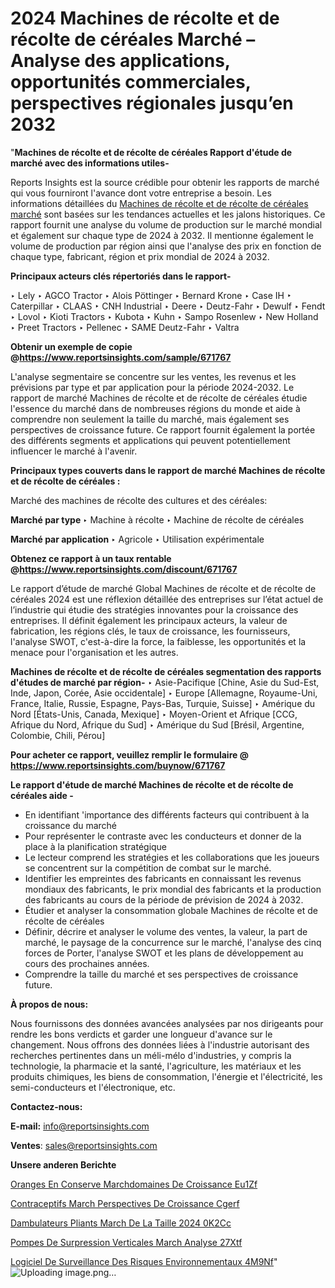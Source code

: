 # 2024 Machines de récolte et de récolte de céréales Marché – Analyse des applications, opportunités commerciales, perspectives régionales jusqu’en 2032

 "<strong>Machines de récolte et de récolte de céréales Rapport d'étude de marché avec des informations utiles-</strong>

Reports Insights est la source crédible pour obtenir les rapports de marché qui vous fourniront l'avance dont votre entreprise a besoin. Les informations détaillées du <a href=https://www.reportsinsights.com/sample/671767>Machines de récolte et de récolte de céréales marché</a> sont basées sur les tendances actuelles et les jalons historiques. Ce rapport fournit une analyse du volume de production sur le marché mondial et également sur chaque type de 2024 à 2032. Il mentionne également le volume de production par région ainsi que l'analyse des prix en fonction de chaque type, fabricant, région et prix mondial de 2024 à 2032.

<b>Principaux acteurs clés répertoriés dans le rapport-</b>

‣ Lely
‣ AGCO Tractor
‣ Alois Pöttinger
‣ Bernard Krone
‣ Case IH
‣ Caterpillar
‣ CLAAS
‣ CNH Industrial
‣ Deere
‣ Deutz-Fahr
‣ Dewulf
‣ Fendt
‣ Lovol
‣ Kioti Tractors
‣ Kubota
‣ Kuhn
‣ Sampo Rosenlew
‣ New Holland
‣ Preet Tractors
‣ Pellenec
‣ SAME Deutz-Fahr
‣ Valtra

<strong><b>Obtenir un exemple de copie @</b></strong><a href=https://www.reportsinsights.com/sample/671767><strong><b>https://www.reportsinsights.com/sample/671767</b></strong></a>

L'analyse segmentaire se concentre sur les ventes, les revenus et les prévisions par type et par application pour la période 2024-2032. Le rapport de marché Machines de récolte et de récolte de céréales étudie l'essence du marché dans de nombreuses régions du monde et aide à comprendre non seulement la taille du marché, mais également ses perspectives de croissance future. Ce rapport fournit également la portée des différents segments et applications qui peuvent potentiellement influencer le marché à l'avenir.

<strong>Principaux types couverts dans le rapport de marché Machines de récolte et de récolte de céréales :</strong>

Marché des machines de récolte des cultures et des céréales:

<strong>Marché par type </strong>
‣ Machine à récolte
‣ Machine de récolte de céréales

<strong>Marché par application </strong>
‣ Agricole
‣ Utilisation expérimentale

<strong><b>Obtenez ce rapport à un taux rentable @</b></strong><a href=https://www.reportsinsights.com/discount/671767><strong><b>https://www.reportsinsights.com/discount/671767</b></strong></a>

Le rapport d’étude de marché Global Machines de récolte et de récolte de céréales 2024 est une réflexion détaillée des entreprises sur l’état actuel de l’industrie qui étudie des stratégies innovantes pour la croissance des entreprises. Il définit également les principaux acteurs, la valeur de fabrication, les régions clés, le taux de croissance, les fournisseurs, l'analyse SWOT, c'est-à-dire la force, la faiblesse, les opportunités et la menace pour l'organisation et les autres.

<strong>Machines de récolte et de récolte de céréales segmentation des rapports d'études de marché par région-</strong>
‣ Asie-Pacifique [Chine, Asie du Sud-Est, Inde, Japon, Corée, Asie occidentale]
‣ Europe [Allemagne, Royaume-Uni, France, Italie, Russie, Espagne, Pays-Bas, Turquie, Suisse]
‣ Amérique du Nord [États-Unis, Canada, Mexique]
‣ Moyen-Orient et Afrique [CCG, Afrique du Nord, Afrique du Sud]
‣ Amérique du Sud [Brésil, Argentine, Colombie, Chili, Pérou]

<strong>Pour acheter ce rapport, veuillez remplir le formulaire @   <a href=https://www.reportsinsights.com/buynow/671767>https://www.reportsinsights.com/buynow/671767</a></strong>

<strong>Le rapport d'étude de marché Machines de récolte et de récolte de céréales aide -</strong>
<ul>
  <li>En identifiant 'importance des différents facteurs qui contribuent à la croissance du marché</li>
  <li>Pour représenter le contraste avec les conducteurs et donner de la place à la planification stratégique</li>
  <li>Le lecteur comprend les stratégies et les collaborations que les joueurs se concentrent sur la compétition de combat sur le marché.</li>
  <li>Identifier les empreintes des fabricants en connaissant les revenus mondiaux des fabricants, le prix mondial des fabricants et la production des fabricants au cours de la période de prévision de 2024 à 2032.</li>
  <li>Étudier et analyser la consommation globale Machines de récolte et de récolte de céréales</li>
  <li>Définir, décrire et analyser le volume des ventes, la valeur, la part de marché, le paysage de la concurrence sur le marché, l'analyse des cinq forces de Porter, l'analyse SWOT et les plans de développement au cours des prochaines années.</li>
  <li>Comprendre la taille du marché et ses perspectives de croissance future.</li>
</ul>
<strong>À propos de nous:</strong>

Nous fournissons des données avancées analysées par nos dirigeants pour rendre les bons verdicts et garder une longueur d'avance sur le changement. Nous offrons des données liées à l'industrie autorisant des recherches pertinentes dans un méli-mélo d'industries, y compris la technologie, la pharmacie et la santé, l'agriculture, les matériaux et les produits chimiques, les biens de consommation, l'énergie et l'électricité, les semi-conducteurs et l'électronique, etc.

<strong>Contactez-nous:</strong>

<strong>E-mail:</strong> <a href=mailto:info@reportsinsights.com>info@reportsinsights.com</a>

<strong>Ventes</strong>: <a href=mailto:sales@reportsinsights.com>sales@reportsinsights.com</a>

<strong>Unsere anderen Berichte</strong>

<a href=https://www.linkedin.com/pulse/oranges-en-conserve-march%C3%A9domaines-de-croissance-eu1zf/>Oranges En Conserve Marchdomaines De Croissance Eu1Zf</a>

<a href=https://www.linkedin.com/pulse/contraceptifs-march%C3%A9-perspectives-de-croissance-cgerf/>Contraceptifs March Perspectives De Croissance Cgerf</a>

<a href=https://www.linkedin.com/pulse/d%C3%A9ambulateurs-pliants-march%C3%A9-de-la-taille-2024-0k2cc/>Dambulateurs Pliants March De La Taille 2024 0K2Cc</a>

<a href=https://www.linkedin.com/pulse/pompes-de-surpression-verticales-march%C3%A9-analyse-27xtf/>Pompes De Surpression Verticales March Analyse 27Xtf</a>

<a href=https://www.linkedin.com/pulse/logiciel-de-surveillance-des-risques-environnementaux-4m9nf/>Logiciel De Surveillance Des Risques Environnementaux 4M9Nf</a>"
![Uploading image.png…]()
